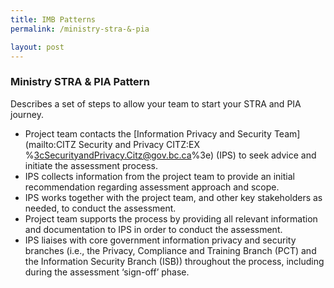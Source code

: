```yaml
---
title: IMB Patterns
permalink: /ministry-stra-&-pia

layout: post
---
```

### Ministry STRA & PIA Pattern
Describes a set of steps to allow your team to start your STRA and PIA journey.
- Project team contacts the [Information Privacy and Security Team](mailto:CITZ Security and Privacy CITZ:EX %3cSecurityandPrivacy.Citz@gov.bc.ca%3e) (IPS) to seek advice and initiate the assessment process.
- IPS collects information from the project team to provide an initial recommendation regarding assessment approach and scope.
- IPS works together with the project team, and other key stakeholders as needed, to conduct the assessment.
- Project team supports the process by providing all relevant information and documentation to IPS in order to conduct the assessment.
- IPS liaises with core government information privacy and security branches (i.e., the Privacy, Compliance and Training Branch (PCT) and the Information Security Branch (ISB)) throughout the process, including during the assessment ‘sign-off’ phase.